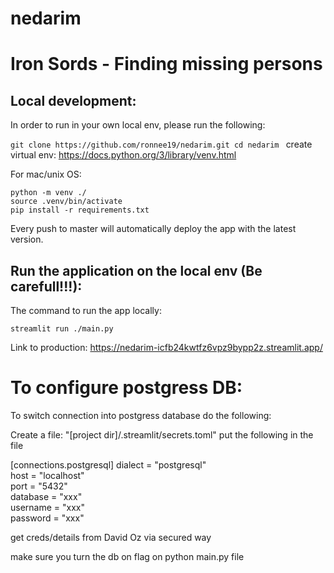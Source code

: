 # nedarim

# Iron Sords - Finding missing persons

## Local development:
In order to run in your own local env, please run the following:

`git clone https://github.com/ronnee19/nedarim.git
cd nedarim
`
create virtual env:
https://docs.python.org/3/library/venv.html

For mac/unix OS:
```
python -m venv ./
source .venv/bin/activate
pip install -r requirements.txt
```
Every push to master will automatically deploy the app with the latest version.

## Run the application on the local env (Be carefull!!!):
The command to run the app locally:

`streamlit run ./main.py `

Link to production:
https://nedarim-icfb24kwtfz6vpz9bypp2z.streamlit.app/

# To configure postgress DB:

To switch connection into postgress database do the following:

Create a file: "[project dir]/.streamlit/secrets.toml"
put the following in the file

[connections.postgresql]
dialect = "postgresql"  
host = "localhost"  
port = "5432"  
database = "xxx"  
username = "xxx"  
password = "xxx"  

get creds/details from David Oz via secured way

make sure you turn the db on flag on python main.py file